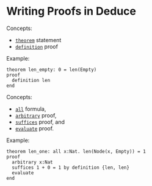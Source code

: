 # Writing Proofs in Deduce

Concepts:
* [`theorem`](https://jsiek.github.io/deduce/pages/reference.html#theorem-statement) statement
* [`definition`](https://jsiek.github.io/deduce/pages/reference.html#definition-proof) proof

Example:
```{.deduce^#len_empty}
theorem len_empty: 0 = len(Empty)
proof
  definition len
end
```

Concepts:
* [`all`](https://jsiek.github.io/deduce/pages/reference.html#all-universal-quantifier) formula,
* [`arbitrary`](https://jsiek.github.io/deduce/pages/reference.html#arbitrary-forall-introduction) proof,
* [`suffices`](https://jsiek.github.io/deduce/pages/reference.html#suffices-proof-statement) proof, and
* [`evaluate`](https://jsiek.github.io/deduce/pages/reference.html#evaluate-proof) proof.

Example:
```{.deduce^#len_one}
theorem len_one: all x:Nat. len(Node(x, Empty)) = 1
proof
  arbitrary x:Nat
  suffices 1 + 0 = 1 by definition {len, len}
  evaluate
end
```



<!--
```{.deduce^file=DeduceIntroProof.pf}
import Nat
import DeduceProgramming1
import Set

<<len_empty>>
<<len_one>>
```
-->

